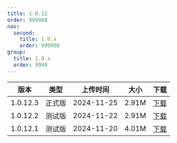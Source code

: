 ```yaml
---
title: 1.0.12
order: 999988
nav:
  second:
    title: 1.0.x
    order: 999988
group:
  title: 1.0.x
  order: 9999
---
```

|版本|类型|上传时间|大小|下载|
|:-:|:-:|:-:|:-:|:-:|
|1.0.12.3|<Badge type="success">正式版</Badge>|2024-11-25|2.91M|<a href="https://lingxi.office.163.com/share/#type=file&id=19000018775408&from=QIYE&parentResourceId=19000013989422&spaceId=510845429&ref=546025021">下载</a>|
|1.0.12.2|<Badge type="warning">测试版</Badge>|2024-11-22|2.91M|<a href="https://lingxi.office.163.com/share/#type=file&id=19000018708188&from=QIYE&parentResourceId=19000013989422&spaceId=510845429&ref=546025021">下载</a>|
|1.0.12.1|<Badge type="warning">测试版</Badge>|2024-11-20|4.01M|<a href="https://lingxi.office.163.com/share/#type=file&id=19000018697215&from=QIYE&parentResourceId=19000013989422&spaceId=510845429&ref=546025021">下载</a>|
